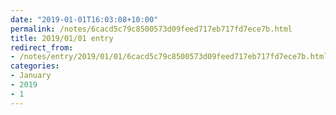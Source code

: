 ```yaml
---
date: "2019-01-01T16:03:08+10:00"
permalink: /notes/6cacd5c79c8500573d09feed717eb717fd7ece7b.html
title: 2019/01/01 entry
redirect_from:
- /notes/entry/2019/01/01/6cacd5c79c8500573d09feed717eb717fd7ece7b.html
categories:
- January
- 2019
- 1
---
```

